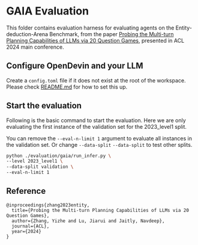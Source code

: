 # GAIA Evaluation

This folder contains evaluation harness for evaluating agents on the Entity-deduction-Arena Benchmark, from the paper [Probing the Multi-turn Planning Capabilities of LLMs via 20 Question Games](https://arxiv.org/abs/2310.01468), presented in ACL 2024 main conference.

## Configure OpenDevin and your LLM

Create a `config.toml` file if it does not exist at the root of the workspace. Please check [README.md](../../README.md) for how to set this up.

## Start the evaluation
Following is the basic command to start the evaluation. Here we are only evaluating the first instance of the validation set for the 2023_level1 split.


You can remove the `--eval-n-limit 1` argument to evaluate all instances in the validation set. Or change `--data-split` `--data-split` to test other splits.
```bash
python ./evaluation/gaia/run_infer.py \
--level 2023_level1 \
--data-split validation \
--eval-n-limit 1
```

## Reference
```
@inproceedings{zhang2023entity,
  title={Probing the Multi-turn Planning Capabilities of LLMs via 20 Question Games},
  author={Zhang, Yizhe and Lu, Jiarui and Jaitly, Navdeep},
  journal={ACL},
  year={2024}
}
```
